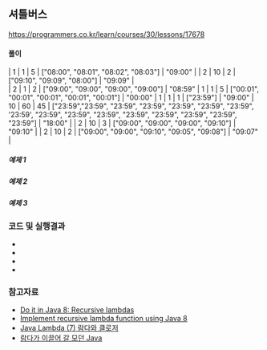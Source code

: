 ## 셔틀버스

https://programmers.co.kr/learn/courses/30/lessons/17678

#### 풀이

| 1 | 1 | 5 | ["08:00", "08:01", "08:02", "08:03"] | "09:00" |
| 2 | 10 | 2 | ["09:10", "09:09", "08:00"] | "09:09" |    
| 2 | 1 | 2 | ["09:00", "09:00", "09:00", "09:00"] | "08:59"
| 1 | 1 | 5 | ["00:01", "00:01", "00:01", "00:01", "00:01"] | "00:00"
| 1 | 1 | 1 | ["23:59"] | "09:00"
| 10 | 60 | 45 | ["23:59","23:59", "23:59", "23:59", "23:59", "23:59", "23:59", '23:59', "23:59", "23:59", "23:59", "23:59", "23:59", "23:59", "23:59", "23:59"] | "18:00" |
| 2 | 10 | 3 | ["09:00", "09:00", "09:00", "09:10"] | "09:10" |
| 2 | 10 | 2 | ["09:00", "09:00", "09:10", "09:05", "09:08"] | "09:07" |

##### 예제 1

##### 예제 2

##### 예제 3

### 코드 및 실행결과

* []()
* []()
* []()
* []()


### 참고자료

* [Do it in Java 8: Recursive lambdas](https://dzone.com/articles/do-it-java-8-recursive-lambdas)
* [Implement recursive lambda function using Java 8](https://stackoverflow.com/questions/19429667/implement-recursive-lambda-function-using-java-8)
* [Java Lambda (7) 람다와 클로저](https://futurecreator.github.io/2018/08/09/java-lambda-and-closure/)
* [람다가 이끌어 갈 모던 Java](https://d2.naver.com/helloworld/4911107)
